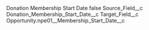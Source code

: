 <?xml version="1.0" encoding="UTF-8"?>
<CustomMetadata xmlns="http://soap.sforce.com/2006/04/metadata" xmlns:xsi="http://www.w3.org/2001/XMLSchema-instance" xmlns:xsd="http://www.w3.org/2001/XMLSchema">
    <label>Donation Membership Start Date</label>
    <protected>false</protected>
    <values>
        <field>Source_Field__c</field>
        <value xsi:type="xsd:string">Donation_Membership_Start_Date__c</value>
    </values>
    <values>
        <field>Target_Field__c</field>
        <value xsi:type="xsd:string">Opportunity.npe01__Membership_Start_Date__c</value>
    </values>
</CustomMetadata>
